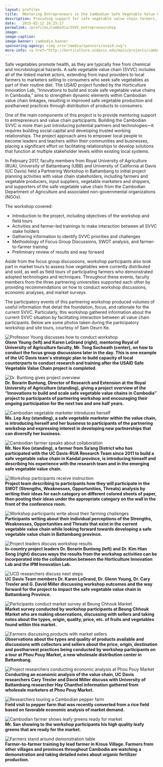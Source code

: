 ```yaml
---
layout: profiles
title:  Mentoring Entrepreneurs in the Cambodian Safe Vegetable Value Chain
description: Providing support for safe vegetable value chain farmers, suppliers, and stakeholders.
date:   2015-02-12 16:25:17
permalink: /profiles/Cambodia/SVVC_entrepreneurship
image:
image-caption:
image-banner: cambodia_banner
sponsoring-agency: <img src="/media/sponsors/usaid.svg">
more-info: <a href="http://horticulture.ucdavis.edu/main/projects/cambodia-safe-vegetables.html">Horticulture Innovation Lab Project Page</a><br>
---
```

Safe vegetables promote health, as they are typically free from chemical and microbiological hazards. A safe vegetable value chain (SVVC) includes all of the linked market actors, extending from input providers to local farmers to marketers selling to consumers who seek safe vegetables as part of their routine diet. The USAID project funded by the Horticulture Innovation Lab, “Innovations to build and scale safe vegetable value chains in Cambodia,” aims to strengthen dynamic elements within Cambodian value chain linkages, resulting in improved safe vegetable production and postharvest practices through distribution of products to consumers.

One of the main components of this project is to provide mentoring support to entrepreneurs and value chain participants. Building the Cambodian SVVC is more than just introducing potential partners and technologies—it requires building social capital and developing trusted working relationships. The project approach aims to empower local people to become leaders and teachers within their communities and businesses, placing a significant effort on facilitating relationships to develop solutions that function at multiple stakeholder levels within existing local systems.

In February 2017, faculty members from Royal University of Agriculture (RUA), University of Battambang (UBB) and University of California at Davis (UC Davis) held a Partnering Workshop in Battambang to initial project planning activities with value chain stakeholders, including farmers and vegetable producers, input suppliers, vegetable marketers and shippers, and supporters of the safe vegetable value chain from the Cambodian Department of Agriculture and associated non-governmental organizations (NGOs).

The workshop covered:
- Introduction to the project, including objectives of the workshop and field tours
- Activities and farmer-led trainings to make interaction between all SVVC stake holders
- Gathering information to identify SVVC priorities and challenges
- Methodology of Focus Group Discussions, SWOT analysis, and farmer-to-farmer training
- Preliminary review of results and way forward

Aside from the focus group discussions, workshop participants also took part in market tours to assess how vegetables were currently distributed and sold, as well as field tours of participating farmers who demonstrated adopted technologies and techniques. Throughout these events, faculty members from the three partnering universities supported each other by providing recommendations on how to conduct workshop discussions, economic analyses, and market surveys.

The participatory events of this partnering workshop produced volumes of useful information that detail the foundation, focus, and rationale for the current SVVC. Particularly, this workshop gathered information about the current SVVC situation by facilitating interaction between all value chain participants. Below are some photos taken during the participatory workshop and site tours, courtesy of Sam Oeurn Ke.

![Professor Young discusses how to conduct workshop](/media/profiles/Photo_3.jpg)<br>
**Glenn Young (left) and Karen LeGrand (right), mentoring Royal of University of Agriculture faculty, Mr. Tong Socheath (center), on how to conduct the focus group discussions later in the day. This is one example of the UC Davis team's strategic plan to build capacity of local counterparts to conduct research and training after the USAID Safe Vegetable Value Chain project is completed.**

![Dr. Buntong gives project overview](/media/profiles/Photo_5.jpg)<br>
**Dr. Borarin Buntong, Director of Research and Extension at the Royal University of Agriculture (standing), giving a project overview of the “Innovations to build and scale safe vegetable value chains in Cambodia” project to participants of partnering workshop and encouraging their ongoing participation for the next two and one half years.**

![Cambodian vegetable marketer introduces herself](/media/profiles/Photo_9.JPG)<br>
**Ms. Lep Asy (standing), a safe vegetable marketer within the value chain, is introducing herself and her business to participants of the partnering workshop and expressing interest in developing new partnerships that can diversify her business.**

![Cambodian farmer speaks about collaboration](/media/profiles/Photo_10.JPG)<br>
**Mr. Nov Keo (standing), a farmer from Sa’ang District who has participated with the UC Davis‐RUA Research Team since 2011 to build a safe vegetable value chain in Kandal province, is introducing himself and describing his experience with the research team and in the emerging safe vegetable value chain.**

![Workshop participants receive instruction](/media/profiles/Photo_22.JPG)<br>
**Project team describing to participants how they will participate in the SWOT (Strengths, Weaknesses, Opportunities, Threats) analysis by writing their ideas for each category on different colored sheets of paper, then posting their ideas under the appropriate category on the wall in the front of the conference room.**

![Workshop participants write about their farming challenges](/media/profiles/Photo_23.JPG)<br>
**Participants writing about their individual perceptions of the Strengths, Weaknesses, Opportunities and Threats that exist in the current vegetable value chain while looking forward towards developing a safe vegetable value chain in Battambang province.**

![Project leaders discuss workshop results](/media/profiles/Photo_26.JPG)<br>
**In‐country project leaders Dr. Borarin Buntong (left) and Dr. Kim Hian Seng (right) discuss ways the results from the workshop activities can be incorporated into the collaboration between the Horticulture Innovation Lab and the IPM Innovation Lab.**

![UCD researchers discuss next steps](/media/profiles/Photo_27.JPG)<br>
**UC Davis Team members Dr. Karen LeGrand, Dr. Glenn Young, Dr. Cary Trexler and G. David Miller discussing workshop outcomes and the way forward for the project to impact the safe vegetable value chain in Battambang Province.**

![Participants conduct market survey at Beung Chhouk Market](/media/profiles/Photo_29.JPG)<br>
**Market survey conducted by workshop participants at Beung Chhouk Market who are making observations, discussing with sellers and taking notes about the types, origin, quality, price, etc. of fruits and vegetables found within this market.**

![Farmers discussing products with market sellers](/media/profiles/Photo_33.JPG)<br>
**Observations about the types and quality of products available and discussions with collectors and sellers about the price, origin, destination and postharvest practices being conducted by workshop participants on a tour at Phou Pouy Market, a new wholesale distribution center in Battambang.**

![Project researchers conducting economic analysis at Phou Pouy Market](/media/profiles/Photo_34.JPG)<br>
**Conducting an economic analysis of the value chain, UC Davis researchers Cary Trexler and David Miller discuss with University of Battambang researcher Hay Chanthol information gathered from wholesale marketers at Phou Pouy Market.**

![Researchers touring a Cambodian pepper farm](/media/profiles/Photo_37.JPG)<br>
**Field visit to pepper farm that was recently converted from a rice field based on favorable economic analysis of market demand.**

![Cambodian farmer shows leafy greens ready for market](/media/profiles/Photo_39.JPG)<br>
**Mr. San showing to the workshop participants his high quality leafy greens that are ready for the market.**

![Farmers stand around demonstration table](/media/profiles/Photo_40.JPG)<br>
**Farmer‐to‐farmer training by lead farmer in Krous Village. Farmers from other villages and provinces throughout Cambodia are watching a demonstration and taking detailed notes about organic fertilizer production.**
